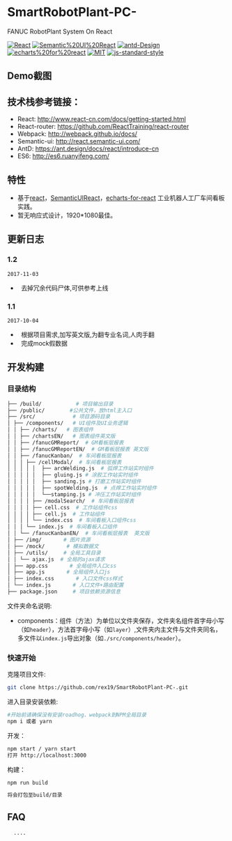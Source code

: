 # SmartRobotPlant-PC-
FANUC RobotPlant System On React

[![React](https://img.shields.io/badge/react-^15.6.1-brightgreen.svg?style=flat-square)](https://github.com/facebook/react)
[![Semantic%20UI%20React](https://img.shields.io/badge/semantic%20UI%20React-^2.11.2-yellowgreen.svg?style=flat-square)](https://github.com/Semantic-Org/Semantic-UI-React)
[![antd-Design](https://img.shields.io/badge/antd%20Design-^2.8.2-yellowgreen.svg?style=flat-square)](https://github.com/ant-design/ant-design) 
[![echarts%20for%20react](https://img.shields.io/badge/echarts%20for%20react-^1.4.4-orange.svg?style=flat-square)](https://github.com/hustcc/echarts-for-react)
[![MIT](https://img.shields.io/dub/l/vibe-d.svg?style=flat-square)](http://opensource.org/licenses/MIT)
[![js-standard-style](https://img.shields.io/badge/code%20style-standard-brightgreen.svg)](http://standardjs.com)

<!-- 演示地址 <> -->
## Demo截图

<!-- ![](src/img/demo.png) -->

## 技术栈参考链接：

- React: http://www.react-cn.com/docs/getting-started.html
- React-router: https://github.com/ReactTraining/react-router
- Webpack: http://webpack.github.io/docs/
- Semantic-ui: http://react.semantic-ui.com/
- AntD: https://ant.design/docs/react/introduce-cn
- ES6: http://es6.ruanyifeng.com/

## 特性

-   基于[react](https://github.com/facebook/react)，[SemanticUIReact](https://github.com/Semantic-Org/Semantic-UI-React)，[echarts-for-react](https://github.com/hustcc/echarts-for-react) 工业机器人工厂车间看板实践。  
-   暂无响应式设计，1920*1080最佳。

## 更新日志


### 1.2

`2017-11-03`

-     去掉冗余代码尸体,可供参考上线

### 1.1

`2017-10-04`

-     根据项目需求,加写英文版,为翻专业名词,人肉手翻
-     完成mock假数据


## 开发构建

### 目录结构

```bash
├── /build/           # 项目输出目录
├── /public/        #公共文件，放html主入口
├── /src/            # 项目源码目录
│ ├── /components/   # UI组件及UI业务逻辑
│ │ ├── /charts/   # 图表组件
│ │ ├── /chartsEN/   # 图表组件英文版
│ │ ├── /fanucGMReport/  # GM看板层报表
│ │ ├── /fanucGMReportEN/  # GM看板层报表 英文版
│ │ ├── /fanucKanban/  # 车间看板层报表
│ │ │ ├── /cellModal/  # 车间看板层报表
│ │ │ │ │  ├── arcWelding.js  # 弧焊工作站实时组件
│ │ │ │ │  ├── gluing.js # 涂胶工作站实时组件
│ │ │ │ │  ├── sanding.js # 打磨工作站实时组件
│ │ │ │ │  ├── spotWelding.js  # 点焊工作站实时组件
│ │ │ │ │  └──stamping.js # 冲压工作站实时组件
│ │ │ │ ├── /modalSearch/  # 车间看板层报表
│ │ │ │ ├── cell.css  # 工作站组件css
│ │ │ │ ├── cell.js  # 工作站组件
│ │ │ │ └── index.css  # 车间看板入口组件css
│ │ │ └── index.js  # 车间看板入口组件
│ │ └── /fanucKanbanEN/  # 车间看板层报表  英文版
│ ├── /img/       # 图片资源
│ ├── /mock/       # 模拟数据文
│ ├── /utils/     # 全局工具目录
│ │ └── ajax.js  # 全局的ajax请求
│ ├── app.css       # 全局组件入口css
│ ├── app.js       # 全局组件入口js
│ ├── index.css       # 入口文件css样式
│ └── index.js       # 入口文件+路由配置
├── package.json     # 项目依赖资源信息
```

文件夹命名说明:

-   components：组件（方法）为单位以文件夹保存，文件夹名组件首字母小写（如`header`），方法首字母小写（如`layer`）,文件夹内主文件与文件夹同名，多文件以`index.js`导出对象（如`./src/components/header`）。

### 快速开始

克隆项目文件:

```bash
git clone https://github.com/rex19/SmartRobotPlant-PC-.git
```

进入目录安装依赖:

```bash
#开始前请确保没有安装roadhog、webpack到NPM全局目录
npm i 或者 yarn 
```

开发：

```bash
npm start / yarn start
打开 http://localhost:3000
```

构建：

```bash
npm run build

将会打包至build/目录 

```

## FAQ

  ```bash
    ....
  ```


